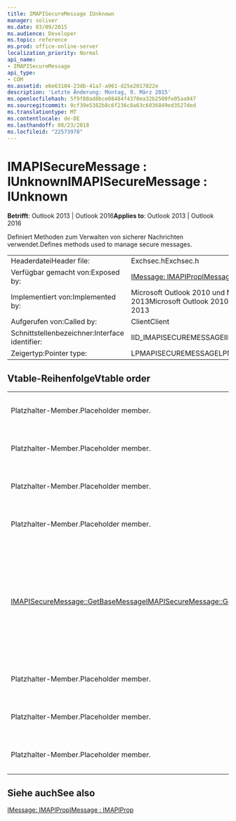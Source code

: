 ```yaml
---
title: IMAPISecureMessage IUnknown
manager: soliver
ms.date: 03/09/2015
ms.audience: Developer
ms.topic: reference
ms.prod: office-online-server
localization_priority: Normal
api_name:
- IMAPISecureMessage
api_type:
- COM
ms.assetid: e6e63104-23db-41a7-a961-d25e2017822e
description: 'Letzte Änderung: Montag, 9. März 2015'
ms.openlocfilehash: 5f9f80ad8bce08484f4370ea32b2500fe05aa947
ms.sourcegitcommit: 0cf39e5382b8c6f236c8a63c6036849ed3527ded
ms.translationtype: MT
ms.contentlocale: de-DE
ms.lasthandoff: 08/23/2018
ms.locfileid: "22573978"
---
```

# <a name="imapisecuremessage--iunknown"></a><span data-ttu-id="35f0d-103">IMAPISecureMessage : IUnknown</span><span class="sxs-lookup"><span data-stu-id="35f0d-103">IMAPISecureMessage : IUnknown</span></span>

  
  
<span data-ttu-id="35f0d-104">**Betrifft**: Outlook 2013 | Outlook 2016</span><span class="sxs-lookup"><span data-stu-id="35f0d-104">**Applies to**: Outlook 2013 | Outlook 2016</span></span> 
  
<span data-ttu-id="35f0d-105">Definiert Methoden zum Verwalten von sicherer Nachrichten verwendet.</span><span class="sxs-lookup"><span data-stu-id="35f0d-105">Defines methods used to manage secure messages.</span></span>
  
|||
|:-----|:-----|
|<span data-ttu-id="35f0d-106">Headerdatei</span><span class="sxs-lookup"><span data-stu-id="35f0d-106">Header file:</span></span>  <br/> |<span data-ttu-id="35f0d-107">Exchsec.h</span><span class="sxs-lookup"><span data-stu-id="35f0d-107">Exchsec.h</span></span>  <br/> |
|<span data-ttu-id="35f0d-108">Verfügbar gemacht von:</span><span class="sxs-lookup"><span data-stu-id="35f0d-108">Exposed by:</span></span>  <br/> |[<span data-ttu-id="35f0d-109">IMessage: IMAPIProp</span><span class="sxs-lookup"><span data-stu-id="35f0d-109">IMessage : IMAPIProp</span></span>](imessageimapiprop.md) <br/> |
|<span data-ttu-id="35f0d-110">Implementiert von:</span><span class="sxs-lookup"><span data-stu-id="35f0d-110">Implemented by:</span></span>  <br/> |<span data-ttu-id="35f0d-111">Microsoft Outlook 2010 und Microsoft Outlook 2013</span><span class="sxs-lookup"><span data-stu-id="35f0d-111">Microsoft Outlook 2010 and Microsoft Outlook 2013</span></span>  <br/> |
|<span data-ttu-id="35f0d-112">Aufgerufen von:</span><span class="sxs-lookup"><span data-stu-id="35f0d-112">Called by:</span></span>  <br/> |<span data-ttu-id="35f0d-113">Client</span><span class="sxs-lookup"><span data-stu-id="35f0d-113">Client</span></span>  <br/> |
|<span data-ttu-id="35f0d-114">Schnittstellenbezeichner:</span><span class="sxs-lookup"><span data-stu-id="35f0d-114">Interface identifier:</span></span>  <br/> |<span data-ttu-id="35f0d-115">IID_IMAPISECUREMESSAGE</span><span class="sxs-lookup"><span data-stu-id="35f0d-115">IID_IMAPISECUREMESSAGE</span></span>  <br/> |
|<span data-ttu-id="35f0d-116">Zeigertyp:</span><span class="sxs-lookup"><span data-stu-id="35f0d-116">Pointer type:</span></span>  <br/> |<span data-ttu-id="35f0d-117">LPMAPISECUREMESSAGE</span><span class="sxs-lookup"><span data-stu-id="35f0d-117">LPMAPISECUREMESSAGE</span></span>  <br/> |
   
## <a name="vtable-order"></a><span data-ttu-id="35f0d-118">Vtable-Reihenfolge</span><span class="sxs-lookup"><span data-stu-id="35f0d-118">Vtable order</span></span>

|||
|:-----|:-----|
|<span data-ttu-id="35f0d-119">Platzhalter-Member.</span><span class="sxs-lookup"><span data-stu-id="35f0d-119">Placeholder member.</span></span>  <br/> |<span data-ttu-id="35f0d-120">Nicht unterstützte oder dokumentiert.</span><span class="sxs-lookup"><span data-stu-id="35f0d-120">Not supported or documented.</span></span>  <br/> |
|<span data-ttu-id="35f0d-121">Platzhalter-Member.</span><span class="sxs-lookup"><span data-stu-id="35f0d-121">Placeholder member.</span></span>  <br/> |<span data-ttu-id="35f0d-122">Nicht unterstützte oder dokumentiert.</span><span class="sxs-lookup"><span data-stu-id="35f0d-122">Not supported or documented.</span></span>  <br/> |
|<span data-ttu-id="35f0d-123">Platzhalter-Member.</span><span class="sxs-lookup"><span data-stu-id="35f0d-123">Placeholder member.</span></span>  <br/> |<span data-ttu-id="35f0d-124">Nicht unterstützte oder dokumentiert.</span><span class="sxs-lookup"><span data-stu-id="35f0d-124">Not supported or documented.</span></span>  <br/> |
|<span data-ttu-id="35f0d-125">Platzhalter-Member.</span><span class="sxs-lookup"><span data-stu-id="35f0d-125">Placeholder member.</span></span>  <br/> |<span data-ttu-id="35f0d-126">Nicht unterstützte oder dokumentiert.</span><span class="sxs-lookup"><span data-stu-id="35f0d-126">Not supported or documented.</span></span>  <br/> |
|[<span data-ttu-id="35f0d-127">IMAPISecureMessage::GetBaseMessage</span><span class="sxs-lookup"><span data-stu-id="35f0d-127">IMAPISecureMessage::GetBaseMessage</span></span>](imapisecuremessage-getbasemessage.md) <br/> |<span data-ttu-id="35f0d-128">Ruft die zugrunde liegende [IMessage: IMAPIProp](imessageimapiprop.md) , das von diesem [IMAPISecureMessage: IUnknown](imapisecuremessageiunknown.md) encapsulating ist.</span><span class="sxs-lookup"><span data-stu-id="35f0d-128">Retrieves the underlying [IMessage : IMAPIProp](imessageimapiprop.md) that this [IMAPISecureMessage : IUnknown](imapisecuremessageiunknown.md) is encapsulating.</span></span>  <br/> |
|<span data-ttu-id="35f0d-129">Platzhalter-Member.</span><span class="sxs-lookup"><span data-stu-id="35f0d-129">Placeholder member.</span></span>  <br/> |<span data-ttu-id="35f0d-130">Nicht unterstützte oder dokumentiert.</span><span class="sxs-lookup"><span data-stu-id="35f0d-130">Not supported or documented.</span></span>  <br/> |
|<span data-ttu-id="35f0d-131">Platzhalter-Member.</span><span class="sxs-lookup"><span data-stu-id="35f0d-131">Placeholder member.</span></span>  <br/> |<span data-ttu-id="35f0d-132">Nicht unterstützte oder dokumentiert.</span><span class="sxs-lookup"><span data-stu-id="35f0d-132">Not supported or documented.</span></span>  <br/> |
|<span data-ttu-id="35f0d-133">Platzhalter-Member.</span><span class="sxs-lookup"><span data-stu-id="35f0d-133">Placeholder member.</span></span>  <br/> |<span data-ttu-id="35f0d-134">Nicht unterstützte oder dokumentiert.</span><span class="sxs-lookup"><span data-stu-id="35f0d-134">Not supported or documented.</span></span>  <br/> |
   
## <a name="see-also"></a><span data-ttu-id="35f0d-135">Siehe auch</span><span class="sxs-lookup"><span data-stu-id="35f0d-135">See also</span></span>



[<span data-ttu-id="35f0d-136">IMessage: IMAPIProp</span><span class="sxs-lookup"><span data-stu-id="35f0d-136">IMessage : IMAPIProp</span></span>](imessageimapiprop.md)

